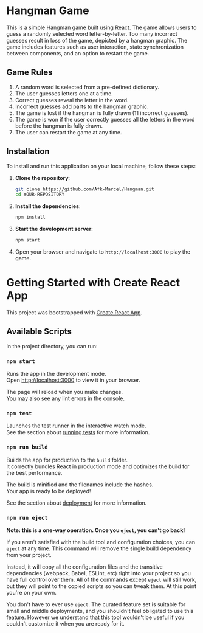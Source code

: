 # Hangman Game

This is a simple Hangman game built using React. The game allows users to guess a randomly selected word letter-by-letter. Too many incorrect guesses result in loss of the game, depicted by a hangman graphic. The game includes features such as user interaction, state synchronization between components, and an option to restart the game.

## Game Rules

1. A random word is selected from a pre-defined dictionary.
2. The user guesses letters one at a time.
3. Correct guesses reveal the letter in the word.
4. Incorrect guesses add parts to the hangman graphic.
5. The game is lost if the hangman is fully drawn (11 incorrect guesses).
6. The game is won if the user correctly guesses all the letters in the word before the hangman is fully drawn.
7. The user can restart the game at any time.

## Installation

To install and run this application on your local machine, follow these steps:

1. **Clone the repository**:

    ```bash
    git clone https://github.com/Afk-Marcel/Hangman.git
    cd YOUR-REPOSITORY
    ```

2. **Install the dependencies**:

    ```bash
    npm install
    ```

3. **Start the development server**:

    ```bash
    npm start
    ```

4. Open your browser and navigate to `http://localhost:3000` to play the game.

# Getting Started with Create React App

This project was bootstrapped with [Create React App](https://github.com/facebook/create-react-app).

## Available Scripts

In the project directory, you can run:

### `npm start`

Runs the app in the development mode.\
Open [http://localhost:3000](http://localhost:3000) to view it in your browser.

The page will reload when you make changes.\
You may also see any lint errors in the console.

### `npm test`

Launches the test runner in the interactive watch mode.\
See the section about [running tests](https://facebook.github.io/create-react-app/docs/running-tests) for more information.

### `npm run build`

Builds the app for production to the `build` folder.\
It correctly bundles React in production mode and optimizes the build for the best performance.

The build is minified and the filenames include the hashes.\
Your app is ready to be deployed!

See the section about [deployment](https://facebook.github.io/create-react-app/docs/deployment) for more information.

### `npm run eject`

**Note: this is a one-way operation. Once you `eject`, you can't go back!**

If you aren't satisfied with the build tool and configuration choices, you can `eject` at any time. This command will remove the single build dependency from your project.

Instead, it will copy all the configuration files and the transitive dependencies (webpack, Babel, ESLint, etc) right into your project so you have full control over them. All of the commands except `eject` will still work, but they will point to the copied scripts so you can tweak them. At this point you're on your own.

You don't have to ever use `eject`. The curated feature set is suitable for small and middle deployments, and you shouldn't feel obligated to use this feature. However we understand that this tool wouldn't be useful if you couldn't customize it when you are ready for it.
